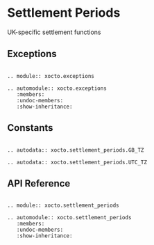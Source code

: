 # Settlement Periods

UK-specific settlement functions

## Exceptions

```{eval-rst}

.. module:: xocto.exceptions

.. automodule:: xocto.exceptions
   :members:
   :undoc-members:
   :show-inheritance:
```

## Constants

```{eval-rst}

.. autodata:: xocto.settlement_periods.GB_TZ

.. autodata:: xocto.settlement_periods.UTC_TZ
```

## API Reference

```{eval-rst}

.. module:: xocto.settlement_periods

.. automodule:: xocto.settlement_periods
   :members:
   :undoc-members:
   :show-inheritance:
```